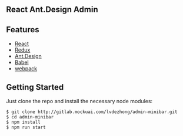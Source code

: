 ## React Ant.Design Admin

## Features

- [React](https://facebook.github.io/react/)
- [Redux](https://github.com/reactjs/redux)
- [Ant.Design](http://ant.design/)
- [Babel](https://babeljs.io/)
- [webpack](https://webpack.github.io/)

## Getting Started

Just clone the repo and install the necessary node modules:

```shell
$ git clone http://gitlab.mockuai.com/lvdezhong/admin-minibar.git
$ cd admin-minibar
$ npm install
$ npm run start
```
